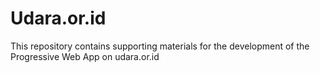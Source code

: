 # Udara.or.id
This repository contains supporting materials for the development of the Progressive Web App on udara.or.id 
